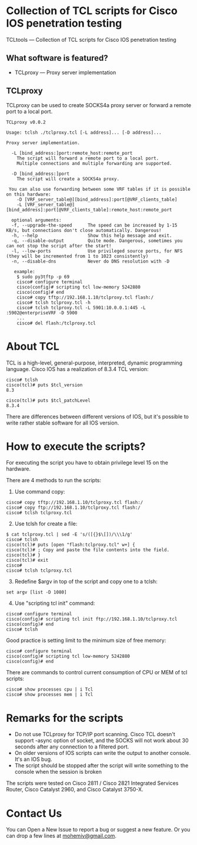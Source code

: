 Сollection of TCL scripts for Cisco IOS penetration testing
=======
TCLtools — Сollection of TCL scripts for Cisco IOS penetration testing

What software is featured?
---------------------------

 * TCLproxy — Proxy server implementation

TCLproxy
--------
TCLproxy can be used to create SOCKS4a proxy server or forward a remote port to a local port.

```
TCLproxy v0.0.2

Usage: tclsh ./tclproxy.tcl [-L address]... [-D address]...

Proxy server implementation.

  -L [bind_address:]port:remote_host:remote_port
    The script will forward a remote port to a local port.
    Multiple connections and multiple forwarding are supported.

  -D [bind_address:]port
    The script will create a SOCKS4a proxy.

 You can also use forwarding between some VRF tables if it is possible on this hardware:
    -D [VRF_server_table@][bind_address]:port[@VRF_clients_table]
    -L [VRF_server_table@][bind_address]:port[@VRF_clients_table]:remote_host:remote_port

  optional arguments:
  -f, --upgrade-the-speed      The speed can be increased by 1-15 KB/s, but connections don't close automatically. Dangerous!
  -h, --help                   Show this help message and exit.
  -q, --disable-output         Quite mode. Dangerous, sometimes you can not stop the script after the start!
  -l, --low-ports              Use privileged source ports, for NFS (they will be incremented from 1 to 1023 consistently)
  -n, --disable-dns            Never do DNS resolution with -D

   example:
    $ sudo py3tftp -p 69
    cisco# configure terminal
    cisco(config)# scripting tcl low-memory 5242880
    cisco(config)# end
    cisco# copy tftp://192.168.1.10/tclproxy.tcl flash:/
    cisco# tclsh tclproxy.tcl -h
    cisco# tclsh tclproxy.tcl -L 5901:10.0.0.1:445 -L :5902@enterpriseVRF -D 5900
    ...
    cisco# del flash:/tclproxy.tcl

```

About TCL
=========
TCL is a high-level, general-purpose, interpreted, dynamic programming language. Cisco IOS has a realization of 8.3.4 TCL version:

```
cisco# tclsh
cisco(tcl)# puts $tcl_version
8.3

cisco(tcl)# puts $tcl_patchLevel
8.3.4
```
There are differences between different versions of IOS, but it's possible to write rather stable software for all IOS version.


How to execute the scripts?
===========================
For executing the script you have to obtain privilege level 15 on the hardware.

There are 4 methods to run the scripts:

1. Use command copy:

```
cisco# copy tftp://192.168.1.10/tclproxy.tcl flash:/
cisco# copy ftp://192.168.1.10/tclproxy.tcl flash:/
cisco# tclsh tclproxy.tcl
```

2. Use tclsh for create a file:

```
$ cat tclproxy.tcl | sed -E 's/([{}$\[])/\\\1/g'
cisco# tclsh
cisco(tcl)# puts [open "flash:tclproxy.tcl" w+] {
cisco(tcl)# ; Copy and paste the file contents into the field.
cisco(tcl)# }
cisco(tcl)# exit
cisco#
cisco# tclsh tclproxy.tcl
```

3. Redefine $argv in top of the script and copy one to a tclsh:

```
set argv [list -D 1080]
```

4. Use "scripting tcl init" command:

```
cisco# configure terminal
cisco(config)# scripting tcl init ftp://192.168.1.10/tclproxy.tcl
cisco(config)# end
cisco# tclsh
```

Good practice is setting limit to the minimum size of free memory:

```
cisco# configure terminal
cisco(config)# scripting tcl low-memory 5242880
cisco(config)# end
```

There are commands to control current consumption of CPU or MEM of tcl scripts:

```
cisco# show processes cpu | i Tcl
cisco# show processes mem | i Tcl
```

Remarks for the scripts
=======================

 * Do not use TCLproxy for TCP/IP port scanning. Cisco TCL doesn't support -async option of socket, and the SOCKS will not work about 30 seconds after any connection to a filtered port.
 * On older versions of IOS scripts can write the output to another console. It's an IOS bug.
 * The script should be stopped after the script will write something to the console when the session is broken


The scripts were tested on Cisco 2811 / Cisco 2821 Integrated Services Router, Cisco Catalyst 2960, and Cisco Catalyst 3750-X.

Contact Us
==========

You can Open a New Issue to report a bug or suggest a new feature. Or you can drop a few lines at mohemiv@gmail.com.

